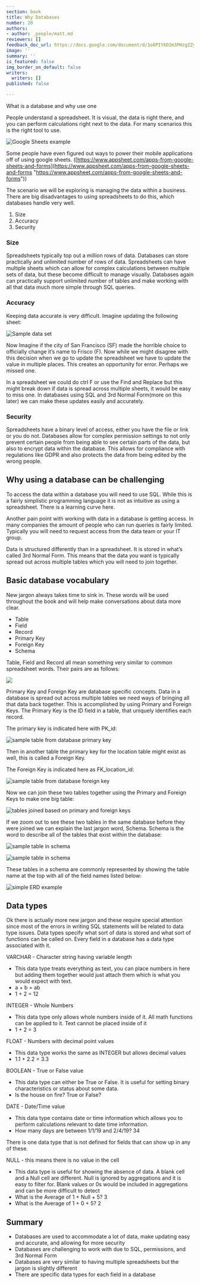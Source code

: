 ```yaml
---
section: book
title: Why Databases
number: 20
authors:
- author: _people/matt.md
reviewers: []
feedback_doc_url: https://docs.google.com/document/d/1o8PIYkD2m3PHzgZZyQqqc0F4P-F6Qj7gIoCyeNBm9W8/edit?usp=sharing
image: ''
summary: ''
is_featured: false
img_border_on_default: false
writers:
  writers: []
published: false

---
```

What is a database and why use one

People understand a spreadsheet. It is visual, the data is right there, and you can perform calculations right next to the data. For many scenarios this is the right tool to use.

![Google Sheets example](https://assets.website-files.com/5c197923e5851742d9bc835d/5c9553589bdc0514c2b9ed8d_Dnmdzo6HdUW2V23aaQlF3GhCHfQAIoiJPIgA-KE5uEH9bk36Ws2Ph-ThU68QPYrgvj_u-Rw8h5zeg70vBTObue_euF-3k49fByOyicqpB82cLlUH_lb8kz5jgNm9BIgtbuwENxNo.png)

Some people have even figured out ways to power their mobile applications off of using google sheets. ([https://www.appsheet.com/apps-from-google-sheets-and-forms](https://www.appsheet.com/apps-from-google-sheets-and-forms "https://www.appsheet.com/apps-from-google-sheets-and-forms"))

The scenario we will be exploring is managing the data within a business. There are big disadvantages to using spreadsheets to do this, which databases handle very well.

1. Size
2. Accuracy
3. Security

### Size

Spreadsheets typically top out a million rows of data. Databases can store practically and unlimited number of rows of data. Spreadsheets can have multiple sheets which can allow for complex calculations between multiple sets of data, but these become difficult to manage visually. Databases again can practically support unlimited number of tables and make working with all that data much more simple through SQL queries.

### Accuracy

Keeping data accurate is very difficult. Imagine updating the following sheet:

![Sample data set](https://assets.website-files.com/5c197923e5851742d9bc835d/5c9553594476fb7ab643a2d3_GfjPEukMojFjKOSo676hFYyYLvVvMGvSuKVes3zlbDJQTlLHiCvYGNczyfkeNyjbCEV7lfr7btXEw6sFgzoYuRAiwwvNXr5CvvHmUlF-YysemDd-JwZ5wufCsKrf8bR6uu75LUtg.png)

Now Imagine if the city of San Francisco (SF) made the horrible choice to officially change it’s name to Frisco (F). Now while we might disagree with this decision when we go to update the spreadsheet we have to update the value in multiple places. This creates an opportunity for error. Perhaps we missed one.

In a spreadsheet we could do ctrl F or use the Find and Replace but this might break down if data is spread across multiple sheets, it would be easy to miss one. In databases using SQL and 3rd Normal Form(more on this later) we can make these updates easily and accurately.

### Security

Spreadsheets have a binary level of access, either you have the file or link or you do not. Databases allow for complex permission settings to not only prevent certain people from being able to see certain parts of the data, but also to encrypt data within the database. This allows for compliance with regulations like GDPR and also protects the data from being edited by the wrong people.

## Why using a database can be challenging

To access the data within a database you will need to use SQL. While this is a fairly simplistic programming language it is not as intuitive as using a spreadsheet. There is a learning curve here.

Another pain point with working with data in a database is getting access. In many companies the amount of people who can run queries is fairly limited. Typically you will need to request access from the data team or your IT group.

Data is structured differently than in a spreadsheet. It is stored in what’s called 3rd Normal Form. This means that the data you want is typically spread out across multiple tables which you will need to join together.

## Basic database vocabulary

New jargon always takes time to sink in. These words will be used throughout the book and will help make conversations about data more clear.

* Table
* Field
* Record
* Primary Key
* Foreign Key
* Schema

Table, Field and Record all mean something very similar to common spreadsheet words. Their pairs are as follows:

![](https://assets.website-files.com/5c197923e5851742d9bc835d/5ca664e05d3a996c830e94c0_Spreadsheet%20-_%20Database.png)

Primary Key and Foreign Key are database specific concepts. Data in a database is spread out across multiple tables we need ways of bringing all that data back together. This is accomplished by using Primary and Foreign Keys. The Primary Key is the ID field in a table, that uniquely identifies each record.

The primary key is indicated here with PK_id:

![sample table from database primary key](https://assets.website-files.com/5c197923e5851742d9bc835d/5c9553593a3564d76355941d_2RfzzRIR6UW9XlBt-yOc_LWiOT2tWhevaBsnwBDCEV2EEyz7VkozIJIqVRP05XmXzWfR-R-Vm5gDffrmluN-tudzKudKLFkWGWHbATwIys58AAES5-vfXeBrLfJr6IzIGhfGQG6E.png)

Then in another table the primary key for the location table might exist as well, this is called a Foreign Key.

The Foreign Key is indicated here as FK_location_id:

![sample table from database foreign key](https://assets.website-files.com/5c197923e5851742d9bc835d/5c9553590c011efe6188a8d6_eYAd0IFtuLbY3j4ZdS6z9SZxnyGRZl7gH4v2ZnvuCvN8iUencHTjnhwgzZdcBJnWP50bjn8kGkMeCQuxGZp_jlQwY6zLfRGqP42hZ-2XcT9P5rzF18J3sJS4D96pfPN8fQHV-bvC.png)

Now we can join these two tables together using the Primary and Foreign Keys to make one big table:

![tables joined based on primary and foreign keys](https://assets.website-files.com/5c197923e5851742d9bc835d/5c9553594476fb6f8743a2d4__yw3U9s2TcHji6YNAoMQJmyZJN698aQtAmSoffu_6AbUhG43Y4m7azoZRpCfOuhOCy5P65Uu0VgEKZ6Vco6WUucpyXxjHQNZiBV7ERLYu2bCbyBqfT20luKEjEnaXPHbaWGJFU3H.png)

If we zoom out to see these two tables in the same database before they were joined we can explain the last jargon word, Schema. Schema is the word to describe all of the tables that exist within the database:

![sample table in schema](https://assets.website-files.com/5c197923e5851742d9bc835d/5c955359e36e2cb168d23f81_hOidRl52KJS37KFseugahkQ1K4q9tzHC1-AUD2kPPgpB8b_dQK67AIzd_RJpLLu9AAowHmWq3-3g3CPHU3pKx1AH_DxrBgmUGWVb-r56BclPIQhKnBUouCbEQh1ZHqzcPdyl5txg.png)

![sample table in schema](https://assets.website-files.com/5c197923e5851742d9bc835d/5c955359855a5116e545e23a_KB3ht5yeAMk_SowQb2VtNQdChc5OTH_sOSvDvq4zvGyiN4Jo8pTDVJN7dI5Ahxc_F9KoBgNOG0HAx8YYW7g2Dr1zhZ_OqXUtuVJ9xWqN8y823JOcfAbPtxG6ejoYR3R2ako61Y7q.png)

These tables in a schema are commonly represented by showing the table name at the top with all of the field names listed below:

![simple ERD example](https://assets.website-files.com/5c197923e5851742d9bc835d/5c955359e36e2cc6bbd23f82_Z_rnIrKkXJAOmAMoyz3FpBz3qnXrjDpVyeVyy3kLQ4YPc3UgwesQh2H2QrHvkbm1TpqVsF8HFOdE4ZG4tXmlX4Oo7Gaff7IwyN1tDOBFMO-lI3xhFeyLrM93JHtauAAR4cUNlq7I.png)

## Data types

Ok there is actually more new jargon and these require special attention since most of the errors in writing SQL statements will be related to data type issues. Data types specify what sort of data is stored and what sort of functions can be called on. Every field in a database has a data type associated with it.

VARCHAR - Character string having variable length

* This data type treats everything as text, you can place numbers in here but adding them together would just attach them which is what you would expect with text.
* a + b = ab
* 1 + 2 = 12

INTEGER - Whole Numbers

* This data type only allows whole numbers inside of it. All math functions can be applied to it. Text cannot be placed inside of it
* 1 + 2 = 3

FLOAT - Numbers with decimal point values

* This data type works the same as INTEGER but allows decimal values
* 1.1 + 2.2 = 3.3

BOOLEAN - True or False value

* This data type can either be True or False. It is useful for setting binary characteristics or status about some data.
* Is the house on fire? True or False?

DATE - Date/Time value

* This data type contains date or time information which allows you to perform calculations relevant to date time information.
* How many days are between 1/1/19 and 2/4/19? 34

There is one data type that is not defined for fields that can show up in any of these.

NULL - this means there is no value in the cell

* This data type is useful for showing the absence of data. A blank cell and a Null cell are different. Null is ignored by aggregations and it is easy to filter for. Blank values or 0s would be included in aggregations and can be more difficult to detect
* What is the Average of 1 + Null + 5? 3
* What is the Average of 1 + 0 + 5? 2

## Summary

* Databases are used to accommodate a lot of data, make updating easy and accurate, and allowing for more security
* Databases are challenging to work with due to SQL, permissions, and 3rd Normal Form
* Databases are very similar to having multiple spreadsheets but the jargon is slightly different
* There are specific data types for each field in a database
